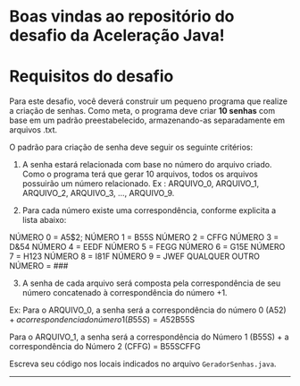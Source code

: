 # Boas vindas ao repositório do desafio da Aceleração Java!

# Requisitos do desafio

Para este desafio, você deverá construir um pequeno programa que realize a criação de senhas. Como meta, o programa deve criar **10 senhas** com base em um padrão preestabelecido, armazenando-as separadamente em arquivos .txt.

O padrão para criação de senha deve seguir os seguinte critérios:

1. A senha estará relacionada com base no número do arquivo criado. Como o programa terá que gerar 10 arquivos, todos os arquivos possuirão um número relacionado.
   Ex : ARQUIVO_0, ARQUIVO_1, ARQUIVO_2, ARQUIVO_3, ..., ARQUIVO_9.

2. Para cada número existe uma correspondência, conforme explicita a lista abaixo:

NÚMERO 0 = A5$2;
NÚMERO 1 = B55S
NÚMERO 2 = CFFG
NÚMERO 3 = D&54
NÚMERO 4 = EEDF
NÚMERO 5 = FEGG
NÚMERO 6 = G15E
NÚMERO 7 = H123
NÚMERO 8 = I81F
NÚMERO 9 = JWEF
QUALQUER OUTRO NÚMERO = ###

3. A senha de cada arquivo será composta pela correspondência de seu número concatenado à correspondência do número +1.

Ex:
Para o ARQUIVO_0, a senha será a correspondência do número 0 (A5$2) + a correspondencia do número 1 (B55S) = A5$2B55S

Para o ARQUIVO_1, a senha será a correspondência do Número 1 (B55S) + a correspondência do Número 2 (CFFG) = B55SCFFG

Escreva seu código nos locais indicados no arquivo `GeradorSenhas.java`.

---
